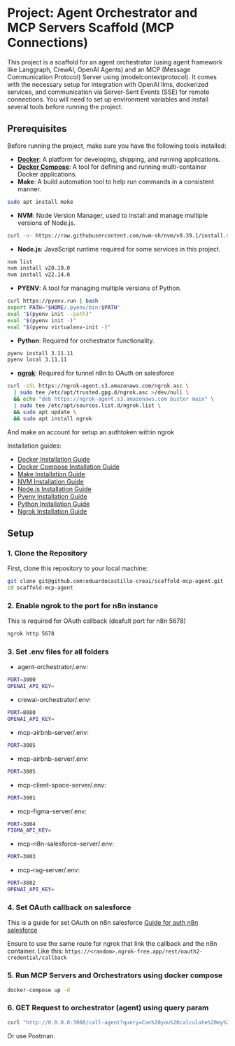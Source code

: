 # Project: Agent Orchestrator and MCP Servers Scaffold (MCP Connections)

This project is a scaffold for an agent orchestrator (using agent framework like Langgraph, CrewAI, OpenAI Agents) and an MCP (Message Communication Protocol) Server using (modelcontextprotocol). It comes with the necessary setup for integration with OpenAI llms, dockerized services, and communication via Server-Sent Events (SSE) for remote connections. You will need to set up environment variables and install several tools before running the project.

## Prerequisites

Before running the project, make sure you have the following tools installed:

- [**Docker**](https://docs.docker.com/engine/install/): A platform for developing, shipping, and running applications.
- [**Docker Compose**](https://docs.docker.com/compose/install/): A tool for defining and running multi-container Docker applications.
- **Make**: A build automation tool to help run commands in a consistent manner.
```bash
sudo apt install make
```
- **NVM**: Node Version Manager, used to install and manage multiple versions of Node.js.
```bash
curl -o- https://raw.githubusercontent.com/nvm-sh/nvm/v0.39.1/install.sh | bash
```
- **Node.js**: JavaScript runtime required for some services in this project.
```bash
nvm list
nvm install v20.19.0
nvm install v22.14.0
```
- **PYENV**: A tool for managing multiple versions of Python.
```bash
curl https://pyenv.run | bash
export PATH="$HOME/.pyenv/bin:$PATH"
eval "$(pyenv init --path)"
eval "$(pyenv init -)"
eval "$(pyenv virtualenv-init -)"
```
- **Python**: Required for orchestrator functionality.
```bash
pyenv install 3.11.11
pyenv local 3.11.11
```

- [**ngrok**](https://ngrok.com/downloads/linux): Required for tunnel n8n to OAuth on salesforce
```bash
curl -sSL https://ngrok-agent.s3.amazonaws.com/ngrok.asc \
  | sudo tee /etc/apt/trusted.gpg.d/ngrok.asc >/dev/null \
  && echo "deb https://ngrok-agent.s3.amazonaws.com buster main" \
  | sudo tee /etc/apt/sources.list.d/ngrok.list \
  && sudo apt update \
  && sudo apt install ngrok
``` 
And make an account for setup an authtoken within ngrok


Installation guides:

- [Docker Installation Guide](https://docs.docker.com/get-docker/)
- [Docker Compose Installation Guide](https://docs.docker.com/compose/install/)
- [Make Installation Guide](https://www.gnu.org/software/make/)
- [NVM Installation Guide](https://github.com/nvm-sh/nvm)
- [Node.js Installation Guide](https://nodejs.org/)
- [Pyenv Installation Guide](https://github.com/pyenv/pyenv)
- [Python Installation Guide](https://www.python.org/downloads/)
- [Ngrok Installation Guide](https://dashboard.ngrok.com/get-started/setup/windows)

## Setup

### 1. Clone the Repository

First, clone this repository to your local machine:

```bash
git clone git@github.com:eduardocastillo-creai/scaffold-mcp-agent.git
cd scaffold-mcp-agent
```

### 2. Enable ngrok to the port for n8n instance
This is required for OAuth callback (deafult port for n8n 5678)
```bash
ngrok http 5678
```

### 3. Set .env files for all folders

- agent-orchestrator/.env:
```bash
PORT=3000
OPENAI_API_KEY=
```

- crewai-orchestrator/.env:
```bash
PORT=8080
OPENAI_API_KEY=
```

- mcp-airbnb-server/.env:
```bash
PORT=3005
```

- mcp-airbnb-server/.env:
```bash
PORT=3005
```

- mcp-client-space-server/.env:
```bash
PORT=3001
```

- mcp-figma-server/.env:
```bash
PORT=3004
FIGMA_API_KEY=
```

- mcp-n8n-salesforce-server/.env:
```bash
PORT=3003
```

- mcp-rag-server/.env:
```bash
PORT=3002
OPENAI_API_KEY=
```

### 4. Set OAuth callback on salesforce
This is a guide for set OAuth on n8n salesforce
[Guide for auth n8n salesforce](https://docs.n8n.io/integrations/builtin/credentials/salesforce/)

Ensure to use the same route for ngrok that link the callback and the n8n container.
Like this: `https://<random>.ngrok-free.app/rest/oauth2-credential/callback`

### 5. Run MCP Servers and Orchestrators using docker compose
```bash
docker-compose up -d
```

### 6. GET Request to orchestrator (agent) using query param
```bash
curl "http://0.0.0.0:3000/call-agent?query=Can%20you%20calculate%20my%20bmi,%2066kg%20and%20170cm"
```

Or use Postman.